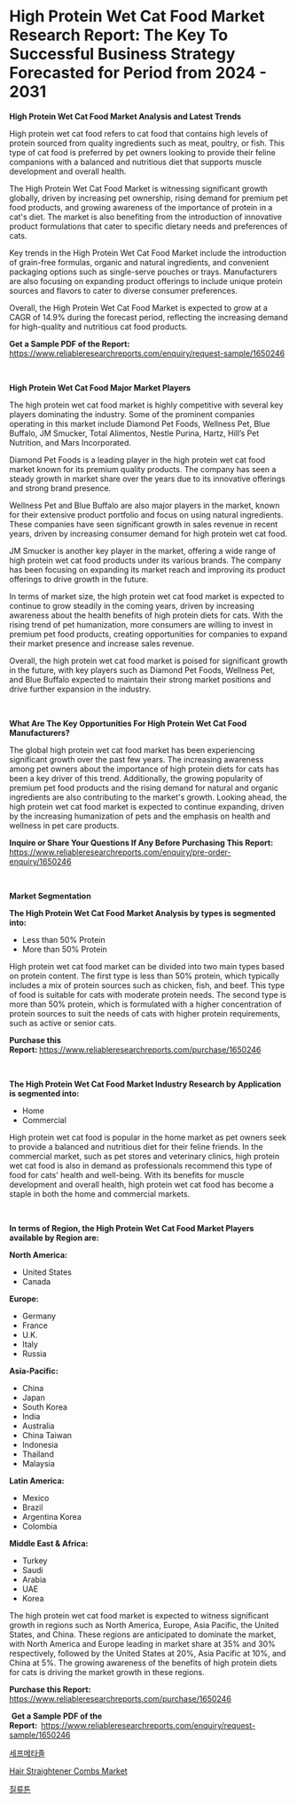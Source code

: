 <p><h1>High Protein Wet Cat Food Market Research Report: The Key To Successful Business Strategy Forecasted for Period from 2024 - 2031</h1></p><p><strong>High Protein Wet Cat Food Market Analysis and Latest Trends</strong></p>
<p><p>High protein wet cat food refers to cat food that contains high levels of protein sourced from quality ingredients such as meat, poultry, or fish. This type of cat food is preferred by pet owners looking to provide their feline companions with a balanced and nutritious diet that supports muscle development and overall health.</p><p>The High Protein Wet Cat Food Market is witnessing significant growth globally, driven by increasing pet ownership, rising demand for premium pet food products, and growing awareness of the importance of protein in a cat's diet. The market is also benefiting from the introduction of innovative product formulations that cater to specific dietary needs and preferences of cats.</p><p>Key trends in the High Protein Wet Cat Food Market include the introduction of grain-free formulas, organic and natural ingredients, and convenient packaging options such as single-serve pouches or trays. Manufacturers are also focusing on expanding product offerings to include unique protein sources and flavors to cater to diverse consumer preferences.</p><p>Overall, the High Protein Wet Cat Food Market is expected to grow at a CAGR of 14.9% during the forecast period, reflecting the increasing demand for high-quality and nutritious cat food products.</p></p>
<p><strong>Get a Sample PDF of the Report:&nbsp;</strong> <a href="https://www.reliableresearchreports.com/enquiry/request-sample/1650246">https://www.reliableresearchreports.com/enquiry/request-sample/1650246</a></p>
<p>&nbsp;</p>
<p><strong>High Protein Wet Cat Food Major Market Players</strong></p>
<p><p>The high protein wet cat food market is highly competitive with several key players dominating the industry. Some of the prominent companies operating in this market include Diamond Pet Foods, Wellness Pet, Blue Buffalo, JM Smucker, Total Alimentos, Nestle Purina, Hartz, Hill’s Pet Nutrition, and Mars Incorporated.</p><p>Diamond Pet Foods is a leading player in the high protein wet cat food market known for its premium quality products. The company has seen a steady growth in market share over the years due to its innovative offerings and strong brand presence.</p><p>Wellness Pet and Blue Buffalo are also major players in the market, known for their extensive product portfolio and focus on using natural ingredients. These companies have seen significant growth in sales revenue in recent years, driven by increasing consumer demand for high protein wet cat food.</p><p>JM Smucker is another key player in the market, offering a wide range of high protein wet cat food products under its various brands. The company has been focusing on expanding its market reach and improving its product offerings to drive growth in the future.</p><p>In terms of market size, the high protein wet cat food market is expected to continue to grow steadily in the coming years, driven by increasing awareness about the health benefits of high protein diets for cats. With the rising trend of pet humanization, more consumers are willing to invest in premium pet food products, creating opportunities for companies to expand their market presence and increase sales revenue.</p><p>Overall, the high protein wet cat food market is poised for significant growth in the future, with key players such as Diamond Pet Foods, Wellness Pet, and Blue Buffalo expected to maintain their strong market positions and drive further expansion in the industry.</p></p>
<p>&nbsp;</p>
<p><strong>What Are The Key Opportunities For High Protein Wet Cat Food Manufacturers?</strong></p>
<p><p>The global high protein wet cat food market has been experiencing significant growth over the past few years. The increasing awareness among pet owners about the importance of high protein diets for cats has been a key driver of this trend. Additionally, the growing popularity of premium pet food products and the rising demand for natural and organic ingredients are also contributing to the market's growth. Looking ahead, the high protein wet cat food market is expected to continue expanding, driven by the increasing humanization of pets and the emphasis on health and wellness in pet care products.</p></p>
<p><strong>Inquire or Share Your Questions If Any Before Purchasing This Report:</strong> <a href="https://www.reliableresearchreports.com/enquiry/pre-order-enquiry/1650246">https://www.reliableresearchreports.com/enquiry/pre-order-enquiry/1650246</a></p>
<p>&nbsp;</p>
<p><strong>Market Segmentation</strong></p>
<p><strong>The High Protein Wet Cat Food Market Analysis by types is segmented into:</strong></p>
<p><ul><li>Less than 50% Protein</li><li>More than 50% Protein</li></ul></p>
<p><p>High protein wet cat food market can be divided into two main types based on protein content. The first type is less than 50% protein, which typically includes a mix of protein sources such as chicken, fish, and beef. This type of food is suitable for cats with moderate protein needs. The second type is more than 50% protein, which is formulated with a higher concentration of protein sources to suit the needs of cats with higher protein requirements, such as active or senior cats.</p></p>
<p><strong>Purchase this Report:&nbsp;</strong><a href="https://www.reliableresearchreports.com/purchase/1650246">https://www.reliableresearchreports.com/purchase/1650246</a></p>
<p>&nbsp;</p>
<p><strong>The High Protein Wet Cat Food Market Industry Research by Application is segmented into:</strong></p>
<p><ul><li>Home</li><li>Commercial</li></ul></p>
<p><p>High protein wet cat food is popular in the home market as pet owners seek to provide a balanced and nutritious diet for their feline friends. In the commercial market, such as pet stores and veterinary clinics, high protein wet cat food is also in demand as professionals recommend this type of food for cats' health and well-being. With its benefits for muscle development and overall health, high protein wet cat food has become a staple in both the home and commercial markets.</p></p>
<p>&nbsp;</p>
<p><strong>In terms of Region, the High Protein Wet Cat Food Market Players available by Region are:</strong></p>
<p>
    <p> <strong> North America: </strong>
        <ul>
            <li>United States</li>
            <li>Canada</li>
        </ul>
        </p> 
    <p> <strong> Europe: </strong>
        <ul>
            <li>Germany</li>
            <li>France</li>
            <li>U.K.</li>
            <li>Italy</li>
            <li>Russia</li>
        </ul>
        </p> 
    <p> <strong> Asia-Pacific: </strong>
        <ul>
            <li>China</li>
            <li>Japan</li>
            <li>South Korea</li>
            <li>India</li>
            <li>Australia</li>
            <li>China Taiwan</li>
            <li>Indonesia</li>
            <li>Thailand</li>
            <li>Malaysia</li>
        </ul>
        </p> 
    <p> <strong> Latin America: </strong>
        <ul>
            <li>Mexico</li>
            <li>Brazil</li>
            <li>Argentina Korea</li>
            <li>Colombia</li>
        </ul>
        </p> 
    <p> <strong> Middle East & Africa: </strong>
        <ul>
            <li>Turkey</li>
            <li>Saudi</li>
            <li>Arabia</li>
            <li>UAE</li>
            <li>Korea</li>
        </ul>
    </p>
    </p>
<p><p>The high protein wet cat food market is expected to witness significant growth in regions such as North America, Europe, Asia Pacific, the United States, and China. These regions are anticipated to dominate the market, with North America and Europe leading in market share at 35% and 30% respectively, followed by the United States at 20%, Asia Pacific at 10%, and China at 5%. The growing awareness of the benefits of high protein diets for cats is driving the market growth in these regions.</p></p>
<p><strong>Purchase this Report: </strong><a href="https://www.reliableresearchreports.com/purchase/1650246">https://www.reliableresearchreports.com/purchase/1650246</a></p>
<p>&nbsp;<strong>Get a Sample PDF of the Report:&nbsp;&nbsp;</strong><a href="https://www.reliableresearchreports.com/enquiry/request-sample/1650246">https://www.reliableresearchreports.com/enquiry/request-sample/1650246</a></p>
<p><strong></strong></p>
<p><p><a href="https://medium.com/@achimcoteanu1/%EC%84%B8%ED%94%84%EB%A9%94%ED%86%A0%EC%A1%B8-%EC%8B%9C%EC%9E%A5-%EC%A1%B0%EC%82%AC-%EB%B3%B4%EA%B3%A0%EC%84%9C-%EA%B7%B8-%EC%97%AD%EC%82%AC-%EB%B0%8F-2024%EB%85%84%EB%B6%80%ED%84%B0-2031%EB%85%84%EA%B9%8C%EC%A7%80%EC%9D%98-%EC%98%88%EC%B8%A1-ef4401c2bf25">세프메타졸</a></p><p><a href="https://github.com/ruddyyedelwadw/Market-Research-Report-List-1/blob/main/hair-straightener-combs-market.md">Hair Straightener Combs Market</a></p><p><a href="https://medium.com/@joananitzsche/%EC%A7%88%EB%A3%A8%ED%84%B4-%EC%8B%9C%EC%9E%A5-%EC%8B%9C%EC%9E%A5-cagr-%EC%8B%9C%EC%9E%A5-%ED%8A%B8%EB%A0%8C%EB%93%9C-%EB%B0%8F-%EC%84%B1%EC%9E%A5-%EC%A0%84%EB%9E%B5%EC%97%90-%EB%8C%80%ED%95%9C-%ED%86%B5%EC%B0%B0%EB%A0%A5-84c6daf321b7">질류톤</a></p></p>